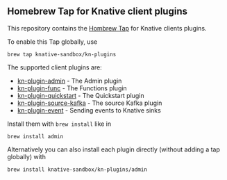 ## Homebrew Tap for Knative client plugins

This repository contains the [Hombrew Tap](https://docs.brew.sh/Taps) for Knative clients plugins.

To enable this Tap globally, use

```
brew tap knative-sandbox/kn-plugins
```

The supported client plugins are:

* [kn-plugin-admin](https://github.com/knative-sandbox/kn-plugin-admin) - The Admin plugin
* [kn-plugin-func](https://github.com/knative-sandbox/kn-plugin-func) - The Functions plugin
* [kn-plugin-quickstart](https://github.com/knative-sandbox/kn-plugin-quickstart) - The Quickstart plugin
* [kn-plugin-source-kafka](https://github.com/knative-sandbox/kn-plugin-source-kafka) - The source Kafka plugin
* [kn-plugin-event](https://github.com/knative-sandbox/kn-plugin-event) - Sending events to Knative sinks


Install them with `brew install` like in

```
brew install admin
```

Alternatively you can also install each plugin directly (without adding a tap globally) with

```
brew install knative-sandbox/kn-plugins/admin
```
